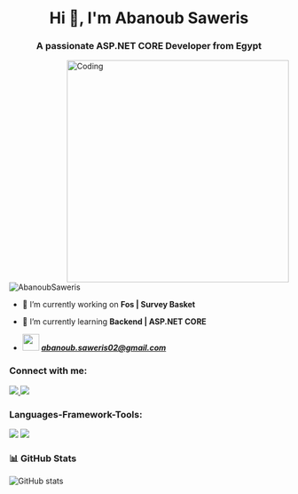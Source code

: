 <h1 align="center">Hi 👋, I'm Abanoub Saweris</h1>
<h3 align="center">A passionate ASP.NET CORE Developer from Egypt</h3>
<img align="right" alt="Coding" width="400" src="https://cdn.dribbble.com/users/1162077/screenshots/3848914/programmer.gif">
<p align="left"> <img src="https://komarev.com/ghpvc/?username=AbanoubPhelopos&label=Profile%20views&color=0e75b6&style=flat" alt="AbanoubSaweris" /> </p>

- 🔭 I’m currently working on **Fos | Survey Basket**

- 🌱 I’m currently learning **Backend | ASP.NET CORE**
  
- <img src="https://skillicons.dev/icons?i=gmail" width="30" hieght="20"/> ***abanoub.saweris02@gmail.com***
  
<h3 align="left">Connect with me:</h3>
<div align="left"> 
  <a href="mailto:abanoub.saweris02@gmail.com">
    <img src="https://img.shields.io/badge/Gmail-333333?style=for-the-badge&logo=gmail&logoColor=red" />
  </a>
  <a href="https://www.linkedin.com/in/abanoub-saweris/" target="_blank">
    <img src="https://img.shields.io/badge/LinkedIn-0077B5?style=for-the-badge&logo=linkedin&logoColor=white" target="_blank" />
  </a>
</div>
<h3 align="left">Languages-Framework-Tools:</h3>
<div align="left">
    <img src="https://skillicons.dev/icons?i=bootstrap,html,css,github,git" />
    <img src="https://skillicons.dev/icons?i=dotnet,cs,cpp,c,java" /><br>
</div>
<h3>📊 GitHub Stats</h3> <p align="left"> <img src="https://github-readme-stats.vercel.app/api?username=AbanoubPhelopos&show_icons=true&theme=gruvbox" alt="GitHub stats" /> </p>
